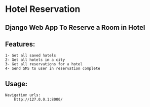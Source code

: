 # Hotel Reservation
## Django Web App To Reserve a Room in Hotel
## Features:
    1- Get all saved hotels
    2- Get all hotels in a city
    3- Get all reservations for a hotel
    4- Send SMS to user in reservation complete
## Usage:
    Navigation urls:
        http://127.0.0.1:8000/